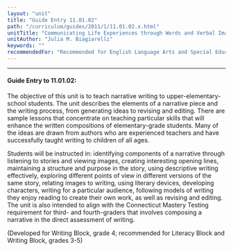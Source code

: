 ```yaml
---
layout: "unit"
title: "Guide Entry 11.01.02"
path: "/curriculum/guides/2011/1/11.01.02.x.html"
unitTitle: "Communicating Life Experiences through Words and Verbal Images"
unitAuthor: "Julia M. Biagiarelli"
keywords: ""
recommendedFor: "Recommended for English Language Arts and Special Education, grades 3-5"
---
```

<body>
<hr/>
<h4>
Guide Entry to 11.01.02:
</h4>
<p>
The objective of this unit is to teach narrative writing to upper-elementary-school students. The unit describes the elements of a narrative piece and the writing process, from generating ideas to revising and editing. There are sample lessons that concentrate on teaching particular skills that will enhance the written compositions of elementary-grade students. Many of the ideas are drawn from authors who are experienced teachers and have successfully taught writing to children of all ages.
</p>
<p>
Students will be instructed in: identifying components of a narrative through listening to stories and viewing images, creating interesting opening lines, maintaining a structure and purpose in the story, using descriptive writing effectively, exploring different points of view in different versions of the same story, relating images to writing, using literary devices, developing characters, writing for a particular audience, following models of writing they enjoy reading to create their own work, as well as revising and editing. The unit is also intended to align with the Connecticut Mastery Testing requirement for third- and fourth-graders that involves composing a narrative in the direct assessment of writing.
</p>
<p>
(Developed for Writing Block, grade 4; recommended for Literacy Block and Writing Block, grades 3-5)
</p>
</body>